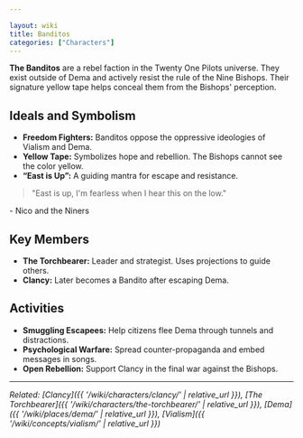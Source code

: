 ```yaml
---

layout: wiki
title: Banditos
categories: ["Characters"]
---
```


**The Banditos** are a rebel faction in the Twenty One Pilots universe. They exist outside of Dema and actively resist the rule of the Nine Bishops. Their signature yellow tape helps conceal them from the Bishops' perception.

## <span class="tape-accent-yellow">Ideals and Symbolism</span>

* **Freedom Fighters:** Banditos oppose the oppressive ideologies of Vialism and Dema.
* **Yellow Tape:** Symbolizes hope and rebellion. The Bishops cannot see the color yellow.
* **“East is Up”:** A guiding mantra for escape and resistance.
> "East is up, I'm fearless when I hear this on the low."
<p class="quote-attribution">- Nico and the Niners</p>

## <span class="tape-accent-red">Key Members</span>

* **The Torchbearer:** Leader and strategist. Uses projections to guide others.
* **Clancy:** Later becomes a Bandito after escaping Dema.

## <span class="tape-accent-yellow">Activities</span>

* **Smuggling Escapees:** Help citizens flee Dema through tunnels and distractions.
* **Psychological Warfare:** Spread counter-propaganda and embed messages in songs.
* **Open Rebellion:** Support Clancy in the final war against the Bishops.

---

*Related: [Clancy]({{ '/wiki/characters/clancy/' | relative_url }}), [The Torchbearer]({{ '/wiki/characters/the-torchbearer/' | relative_url }}), [Dema]({{ '/wiki/places/dema/' | relative_url }}), [Vialism]({{ '/wiki/concepts/vialism/' | relative_url }})*
